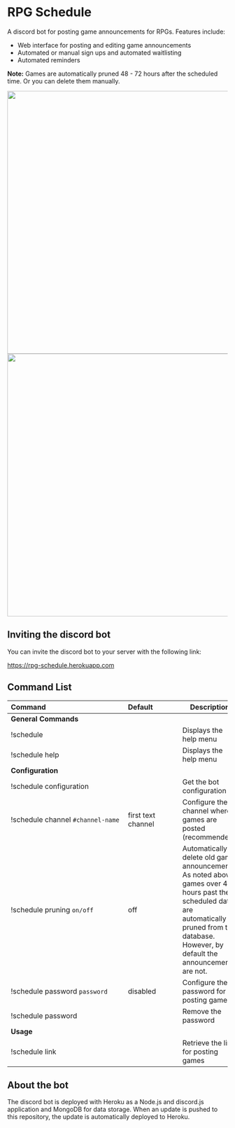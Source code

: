# RPG Schedule

A discord bot for posting game announcements for RPGs. Features include: 

- Web interface for posting and editing game announcements
- Automated or manual sign ups and automated waitlisting
- Automated reminders

**Note:** Games are automatically pruned 48 - 72 hours after the scheduled time. Or you can delete them manually.

<img src="http://rpg-schedule.herokuapp.com/images/screenshot.png" width="600">
<img src="http://rpg-schedule.herokuapp.com/images/screenshot2.png" width="600">

## Inviting the discord bot

You can invite the discord bot to your server with the following link:

https://rpg-schedule.herokuapp.com

## Command List

<table>
<thead>
<tr>
<th>Command&nbsp;&nbsp;&nbsp;&nbsp;&nbsp;&nbsp;&nbsp;&nbsp;&nbsp;&nbsp;&nbsp;&nbsp;&nbsp;&nbsp;&nbsp;&nbsp;&nbsp;&nbsp;&nbsp;&nbsp;&nbsp;&nbsp;&nbsp;&nbsp;&nbsp;&nbsp;&nbsp;&nbsp;&nbsp;&nbsp;&nbsp;&nbsp;&nbsp;&nbsp;&nbsp;&nbsp;&nbsp;&nbsp;&nbsp;&nbsp;</th>
<th>Default&nbsp;&nbsp;&nbsp;&nbsp;&nbsp;&nbsp;&nbsp;&nbsp;&nbsp;&nbsp;&nbsp;&nbsp;</th>
<th>Description</th>
</tr>
</thead>
<tbody>
<tr>
<td><strong>General Commands</strong></td>
<td></td>
<td></td>
</tr>
<tr>
<td>!schedule</td>
<td></td>
<td>Displays the help menu</td>
</tr>
<tr>
<td>!schedule help</td>
<td></td>
<td>Displays the help menu</td>
</tr>
<tr>
<td><strong>Configuration</strong></td>
<td></td>
<td></td>
</tr>
<tr>
<td>!schedule configuration</td>
<td></td>
<td>Get the bot configuration</td>
</tr>
<tr>
<td>!schedule channel <code>#channel-name</code></td>
<td>first text channel</td>
<td>Configure the channel where games are posted (recommended)</td>
</tr>
<tr>
<td>!schedule pruning <code>on/off</code></td>
<td>off</td>
<td>Automatically delete old game announcements. As noted above, games over 48 hours past their scheduled date are automatically pruned from the database. However, by default the announcements are not.</td>
</tr>
<tr>
<td>!schedule password <code>password</code></td>
<td>disabled</td>
<td>Configure the password for posting games</td>
</tr>
<tr>
<td>!schedule password</td>
<td></td>
<td>Remove the password</td>
</tr>
<tr>
<td><strong>Usage</strong></td>
<td></td>
<td></td>
</tr>
<tr>
<td>!schedule link</td>
<td></td>
<td>Retrieve the link for posting games</td>
</tr>
</tbody>
</table>

## About the bot

The discord bot is deployed with Heroku as a Node.js and discord.js application and MongoDB for data storage. When an update is pushed to this repository, the update is automatically deployed to Heroku.